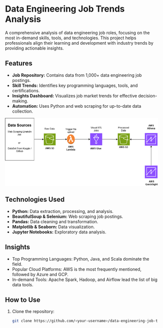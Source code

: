 # Data Engineering Job Trends Analysis  

A comprehensive analysis of data engineering job roles, focusing on the most in-demand skills, tools, and technologies. This project helps professionals align their learning and development with industry trends by providing actionable insights.  

## Features  
- **Job Repository:** Contains data from 1,000+ data engineering job postings.  
- **Skill Trends:** Identifies key programming languages, tools, and certifications.  
- **Insights Dashboard:** Visualizes job market trends for effective decision-making.  
- **Automation:** Uses Python and web scraping for up-to-date data collection.  

![image](https://github.com/SanchayRohad/Data-Engineering-Job-Trends-Analysis/blob/754590a1c7dc99ba408bbeb826dc34cf41c56b35/AWS-DE-LinkedIN-Job-architecture.png)

## Technologies Used  
- **Python:** Data extraction, processing, and analysis.  
- **BeautifulSoup & Selenium:** Web scraping job postings.  
- **Pandas:** Data cleaning and transformation.  
- **Matplotlib & Seaborn:** Data visualization.  
- **Jupyter Notebooks:** Exploratory data analysis.  

## Insights  
- Top Programming Languages: Python, Java, and Scala dominate the field.  
- Popular Cloud Platforms: AWS is the most frequently mentioned, followed by Azure and GCP.  
- In-demand Tools: Apache Spark, Hadoop, and Airflow lead the list of big data tools.  

## How to Use  
1. Clone the repository:  
   ```bash  
   git clone https://github.com/<your-username>/data-engineering-job-trends-analysis.git  
